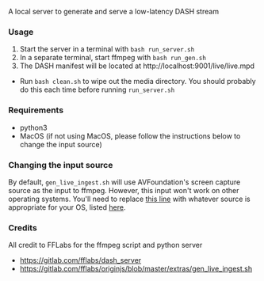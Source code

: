 A local server to generate and serve a low-latency DASH stream

### Usage
1. Start the server in a terminal with `bash run_server.sh`
2. In a separate terminal, start ffmpeg with `bash run_gen.sh`
3. The DASH manifest will be located at http://localhost:9001/live/live.mpd

- Run `bash clean.sh` to wipe out the media directory. You should probably do this each time before running `run_server.sh`

### Requirements
- python3
- MacOS (if not using MacOS, please follow the instructions below to change the input source)

### Changing the input source
By default, `gen_live_ingest.sh` will use AVFoundation's screen capture source as the input to ffmpeg. However, this input won't work on other operating systems. You'll need to replace [this line](./gen_live_ingest/#L49) with whatever source is appropriate for your OS, listed [here](https://trac.ffmpeg.org/wiki/Capture/Desktop).


### Credits
All credit to FFLabs for the ffmpeg script and python server

- https://gitlab.com/fflabs/dash_server
- https://gitlab.com/fflabs/originjs/blob/master/extras/gen_live_ingest.sh
